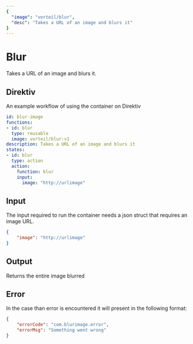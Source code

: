 ```yaml
---
{
  "image": "vorteil/blur",
  "desc": "Takes a URL of an image and blurs it"
}
---
```


# Blur

Takes a URL of an image and blurs it.

## Direktiv

An example workflow of using the container on Direktiv

```yaml
id: blur-image
functions:
- id: blur
  type: reusable
  image: vorteil/blur:v1
description: Takes a URL of an image and blurs it
states:
- id: blur
  type: action
  action: 
    function: blur
    input:  
      image: "http://urlimage"
```

## Input

The input required to run the container needs a json struct that requires an image URL.

```json
{
    "image": "http://urlimage" 
}
```

## Output

Returns the entire image blurred

## Error

In the case than error is encountered it will present in the following format:

```json
{
    "errorCode": "com.blurimage.error",
    "errorMsg": "Something went wrong"
}
```